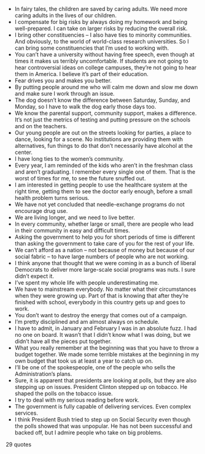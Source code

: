  - In fairy tales, the children are saved by caring adults. We need more caring adults in the lives of our children.
 - I compensate for big risks by always doing my homework and being well-prepared. I can take on larger risks by reducing the overall risk.
 - I bring other constituencies – I also have ties to minority communities. And obviously, to the world of world-class research universities. So I can bring some constituencies that I’m used to working with.
 - You can’t have a university without having free speech, even though at times it makes us terribly uncomfortable. If students are not going to hear controversial ideas on college campuses, they’re not going to hear them in America. I believe it’s part of their education.
 - Fear drives you and makes you better.
 - By putting people around me who will calm me down and slow me down and make sure I work through an issue.
 - The dog doesn’t know the difference between Saturday, Sunday, and Monday, so I have to walk the dog early those days too.
 - We know the parental support, community support, makes a difference. It’s not just the metrics of testing and putting pressure on the schools and on the teachers.
 - Our young people are out on the streets looking for parties, a place to dance, looking for a scene. No institutions are providing them with alternatives, fun things to do that don’t necessarily have alcohol at the center.
 - I have long ties to the women’s community.
 - Every year, I am reminded of the kids who aren’t in the freshman class and aren’t graduating. I remember every single one of them. That is the worst of times for me, to see the future snuffed out.
 - I am interested in getting people to use the healthcare system at the right time, getting them to see the doctor early enough, before a small health problem turns serious.
 - We have not yet concluded that needle-exchange programs do not encourage drug use.
 - We are living longer, and we need to live better.
 - In every community, whether large or small, there are people who lead in their community in easy and difficult times.
 - Asking the government to help you for short periods of time is different than asking the government to take care of you for the rest of your life.
 - We can’t afford as a nation – not because of money but because of our social fabric – to have large numbers of people who are not working.
 - I think anyone that thought that we were coming in as a bunch of liberal Democrats to deliver more large-scale social programs was nuts. I sure didn’t expect it.
 - I’ve spent my whole life with people underestimating me.
 - We have to mainstream everybody. No matter what their circumstances when they were growing up. Part of that is knowing that after they’re finished with school, everybody in this country gets up and goes to work.
 - You don’t want to destroy the energy that comes out of a campaign.
 - I’m pretty disciplined and am almost always on schedule.
 - I have to admit, in January and February I was in an absolute fuzz. I had no one on board. It wasn’t that I didn’t know what I was doing, but we didn’t have all the pieces put together.
 - What you really remember at the beginning was that you have to throw a budget together. We made some terrible mistakes at the beginning in my own budget that took us at least a year to catch up on.
 - I’ll be one of the spokespeople, one of the people who sells the Administration’s plans.
 - Sure, it is apparent that presidents are looking at polls, but they are also stepping up on issues. President Clinton stepped up on tobacco. He shaped the polls on the tobacco issue.
 - I try to deal with my serious reading before work.
 - The government is fully capable of delivering services. Even complex services.
 - I think President Bush tried to step up on Social Security even though the polls showed that was unpopular. He has not been successful and backed off, but I admire people who take on big problems.

29 quotes